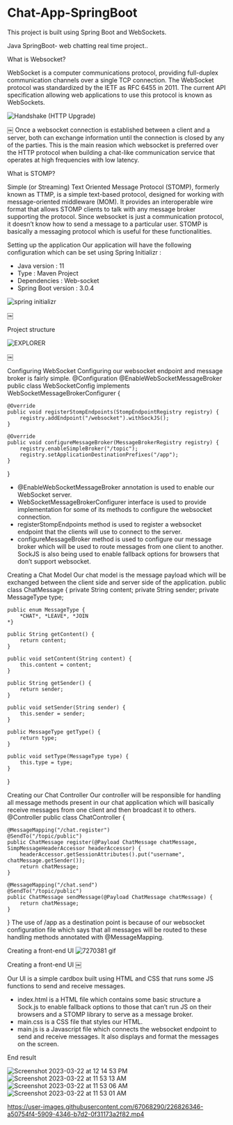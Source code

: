 # Chat-App-SpringBoot
This project is built using Spring Boot and WebSockets.

Java SpringBoot- web chatting real time project..   



What is Websocket?

WebSocket is a computer communications protocol, providing full-duplex communication channels over a single TCP connection. The WebSocket protocol was standardized by the IETF as RFC 6455 in 2011. The current API specification allowing web applications to use this protocol is known as WebSockets.


![Handshake (HTTP Upgrade)](https://user-images.githubusercontent.com/67068290/226824586-66a18682-0f4d-446d-977d-a23ed8f6ff6f.png)


￼
Once a websocket connection is established between a client and a server, both can exchange information until the connection is closed by any of the parties.
This is the main reasion which websocket is preferred over the HTTP protocol when building a chat-like communication service that operates at high frequencies with low latency.

What is STOMP?

Simple (or Streaming) Text Oriented Message Protocol (STOMP), formerly known as TTMP, is a simple text-based protocol, designed for working with message-oriented middleware (MOM). It provides an interoperable wire format that allows STOMP clients to talk with any message broker supporting the protocol.
Since websocket is just a communication protocol, it doesn’t know how to send a message to a particular user. STOMP is basically a messaging protocol which is useful for these functionalities.

Setting up the application
Our application will have the following configuration which can be set using Spring Initializr :
* Java version : 11
* Type : Maven Project
* Dependencies : Web-socket
* Spring Boot version : 3.0.4

![spring initializr](https://user-images.githubusercontent.com/67068290/226824651-db4676ac-bbe2-4d3e-b295-ed3437e34477.png)


￼

Project structure


![EXPLORER](https://user-images.githubusercontent.com/67068290/226824693-9f39c704-3ae8-4d7c-8a8d-e29a6eaba9a1.png)




￼




Configuring WebSocket
Configuring our websocket endpoint and message broker is fairly simple.
@Configuration
@EnableWebSocketMessageBroker
public class WebSocketConfig implements WebSocketMessageBrokerConfigurer {

    @Override
    public void registerStompEndpoints(StompEndpointRegistry registry) {
        registry.addEndpoint("/websocket").withSockJS();
    }

    @Override
    public void configureMessageBroker(MessageBrokerRegistry registry) {
        registry.enableSimpleBroker("/topic");
        registry.setApplicationDestinationPrefixes("/app");
    }
}
* @EnableWebSocketMessageBroker annotation is used to enable our WebSocket server.
* WebSocketMessageBrokerConfigurer interface is used to provide implementation for some of its methods to configure the websocket connection.
* registerStompEndpoints method is used to register a websocket endpoint that the clients will use to connect to the server.
* configureMessageBroker method is used to configure our message broker which will be used to route messages from one client to another.
SockJS is also being used to enable fallback options for browsers that don’t support websocket.

Creating a Chat Model
Our chat model is the message payload which will be exchanged between the client side and server side of the application.
public class ChatMessage {
    private String content;
    private String sender;
    private MessageType type;

    public enum MessageType {
        *CHAT*, *LEAVE*, *JOIN
    *}

    public String getContent() {
        return content;
    }

    public void setContent(String content) {
        this.content = content;
    }

    public String getSender() {
        return sender;
    }

    public void setSender(String sender) {
        this.sender = sender;
    }

    public MessageType getType() {
        return type;
    }

    public void setType(MessageType type) {
        this.type = type;
    }
}

Creating our Chat Controller
Our controller will be responsible for handling all message methods present in our chat application which will basically receive messages from one client and then broadcast it to others.
@Controller
public class ChatController {

    @MessageMapping("/chat.register")
    @SendTo("/topic/public")
    public ChatMessage register(@Payload ChatMessage chatMessage, SimpMessageHeaderAccessor headerAccessor) {
        headerAccessor.getSessionAttributes().put("username", chatMessage.getSender());
        return chatMessage;
    }

    @MessageMapping("/chat.send")
    @SendTo("/topic/public")
    public ChatMessage sendMessage(@Payload ChatMessage chatMessage) {
        return chatMessage;
    }
}
The use of /app as a destination point is because of our websocket configuration file which says that all messages will be routed to these handling methods annotated with @MessageMapping.

Creating a front-end UI
![7270381 gif](https://user-images.githubusercontent.com/67068290/226824749-27d2d985-d66e-4973-a0d5-3a339c8366a0.png)

Creating a front-end UI
￼

Our UI is a simple cardbox built using HTML and CSS that runs some JS functions to send and receive messages.
* index.html is a HTML file which contains some basic structure a Sock.js to enable fallback options to those that can’t run JS on their browsers and a STOMP library to serve as a message broker.
* main.css is a CSS file that styles our HTML.
* main.js is a Javascript file which connects the websocket endpoint to send and receive messages. It also displays and format the messages on the screen.

End result

![Screenshot 2023-03-22 at 12 14 53 PM](https://user-images.githubusercontent.com/67068290/226824855-8f14e64f-72eb-4401-9694-2037a295fd4f.png)
![Screenshot 2023-03-22 at 11 53 13 AM](https://user-images.githubusercontent.com/67068290/226824862-3cefb006-b0e8-48d7-b4f2-53f7e9059c81.png)
![Screenshot 2023-03-22 at 11 53 06 AM](https://user-images.githubusercontent.com/67068290/226824866-70ed30d8-8d92-492c-8197-4b9364aafc04.png)
![Screenshot 2023-03-22 at 11 53 01 AM](https://user-images.githubusercontent.com/67068290/226824870-d8b9b608-b2b7-4ffb-b759-f75616b6262c.png)





https://user-images.githubusercontent.com/67068290/226826346-a50754f4-5909-4346-b7d2-0f31173a2f82.mp4


